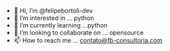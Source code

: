 - 👋 Hi, I’m @felipebortoli-dev
- 👀 I’m interested in ... python
- 🌱 I’m currently learning ...python
- 💞️ I’m looking to collaborate on ... opensource
- 📫 How to reach me ... contato@fb-consultoria.com  

<!---
felipebortoli-dev/felipebortoli-dev is a ✨ special ✨ repository because its `README.md` (this file) appears on your GitHub profile.
You can click the Preview link to take a look at your changes.
--->
